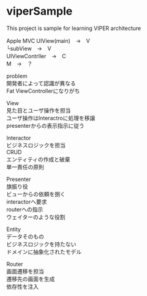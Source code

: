 # viperSample
This project is sample for learning VIPER architecture

Apple MVC
UIView(main)　→　V<br>
└subView　→　V<br>
UIViewContrller　→　C<br>
M　→　？<br>

problem<br>
開発者によって認識が異なる<br>
Fat ViewControllerになりがち<br>

View<br>
見た目とユーザ操作を担当<br>
ユーザ操作はInteractroに処理を移譲<br>
presenterからの表示指示に従う<br>

Interactor<br>
ビジネスロジックを担当<br>
CRUD<br>
エンティティの作成と破棄<br>
単一責任の原則<br>

Presenter<br>
旗振り役<br>
ビューからの依頼を捌く<br>
interactorへ要求<br>
routerへの指示<br>
ウェイターのような役割<br>

Entity<br>
データそのもの<br>
ビジネスロジックを持たない<br>
ドメインに抽象化されたモデル<br>

Router<br>
画面遷移を担当<br>
遷移先の画面を生成<br>
依存性を注入<br>

